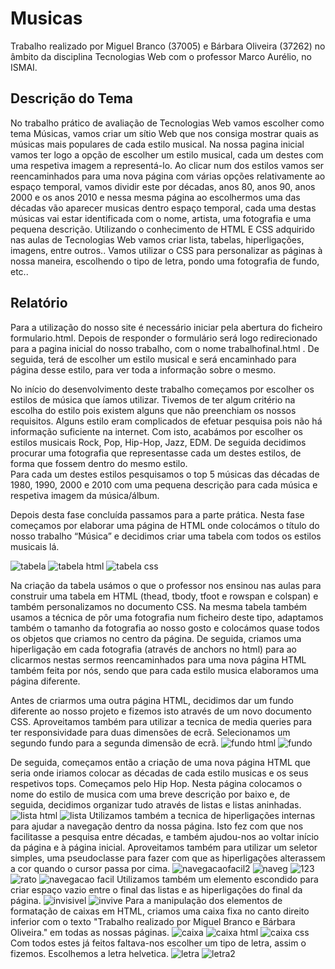 # Musicas
Trabalho realizado por Miguel Branco (37005) e Bárbara Oliveira (37262) no âmbito da disciplina Tecnologias Web com o professor Marco Aurélio, no ISMAI.

##  Descrição do Tema
No trabalho prático de avaliação de Tecnologias Web vamos escolher como tema Músicas, vamos criar um sítio Web que nos consiga mostrar quais as músicas mais populares de cada estilo musical.
Na nossa pagina inicial vamos ter logo a opção de escolher um estilo musical, cada um destes com uma respetiva imagem a representá-lo. Ao clicar num dos estilos vamos ser reencaminhados para uma nova página com várias opções relativamente ao espaço temporal, vamos dividir este por décadas, anos 80, anos 90, anos 2000 e os anos 2010 e nessa mesma página ao escolhermos uma das décadas vão aparecer musicas dentro espaço temporal, cada uma destas músicas vai estar identificada com o nome, artista, uma fotografia e uma pequena descrição. 
Utilizando o conhecimento de HTML E CSS adquirido nas aulas de Tecnologias Web vamos criar lista, tabelas, hiperligações, imagens, entre outros.. Vamos utilizar o CSS para personalizar as páginas à nossa maneira, escolhendo o tipo de letra, pondo uma fotografia de fundo, etc..

## Relatório
Para a utilização do nosso site é necessário iniciar pela abertura do ficheiro formulario.html. Depois de responder o formulário será logo redirecionado para a pagina inicial do nosso trabalho, com o nome trabalhofinal.html . De seguida, terá de escolher um estilo musical e será encaminhado para página desse estilo, para ver toda a informação sobre o mesmo.

No início do desenvolvimento deste trabalho começamos por escolher os estilos de música que íamos utilizar. Tivemos de ter algum critério na escolha do estilo pois existem alguns que não preenchiam os nossos requisitos. Alguns estilo eram complicados de efetuar pesquisa pois não há informação suficiente na internet. 
Com isto, acabámos por escolher os estilos musicais Rock, Pop, Hip-Hop, Jazz, EDM.  De seguida decidimos procurar uma fotografia que representasse cada um destes estilos, de forma que fossem dentro do mesmo estilo.  
Para cada um destes estilos pesquisamos o top 5 músicas das décadas de 1980, 1990, 2000 e 2010 com uma pequena descrição para cada música e respetiva imagem da música/álbum.  

Depois desta fase concluída passamos para a parte prática. Nesta fase começamos por elaborar uma página de HTML onde colocámos o título do nosso trabalho “Música” e decidimos criar uma tabela com todos os estilos musicais lá.

![tabela](https://user-images.githubusercontent.com/75800165/104529756-5de2cc80-5602-11eb-92fb-0520c1fd87c0.PNG)
![tabela html](https://user-images.githubusercontent.com/75800165/104529761-5fac9000-5602-11eb-98ed-f5fdc57a9220.PNG)
![tabela css](https://user-images.githubusercontent.com/75800165/104530729-88358980-5604-11eb-938f-a2369b5aabaf.PNG)

 Na criação da tabela usámos o que o professor nos ensinou nas aulas para construir uma tabela em HTML (thead, tbody, tfoot e rowspan e colspan) e também personalizamos no documento CSS. Na mesma tabela também usamos a técnica de pôr uma fotografia num ficheiro deste tipo, adaptamos também o tamanho da fotografia ao nosso gosto e colocámos quase todos os objetos que criamos no centro da página. De seguida, criamos uma hiperligação em cada fotografia (através de anchors no html) para ao clicarmos nestas  sermos reencaminhados para uma nova página HTML também feita por nós, sendo que para cada estilo musica elaboramos uma página diferente.

Antes de criarmos uma outra página HTML, decidimos dar um fundo diferente ao nosso projeto e fizemos isto através de um novo documento CSS. Aproveitamos também para utilizar a tecnica de media queries para ter responsividade para duas dimensões de ecrã. Selecionamos um segundo fundo para a segunda dimensão de ecrã. 
![fundo html](https://user-images.githubusercontent.com/75800165/104529864-971b3c80-5602-11eb-9083-dc319eeeaa2e.PNG)
![fundo](https://user-images.githubusercontent.com/75800165/104529869-984c6980-5602-11eb-9d31-acd7e2044e67.PNG)

De seguida, começamos então a criação de uma nova página HTML que seria onde iriamos colocar as décadas de cada estilo musicas e os seus respetivos tops. Começamos pelo Hip Hop.
Nesta página colocamos o nome do estilo de musica com uma breve descrição por baixo e, de seguida, decidimos organizar tudo através de listas e listas aninhadas.
![lista html](https://user-images.githubusercontent.com/75800165/104530132-3b04e800-5603-11eb-8983-b40d28d478c7.PNG)
![lista](https://user-images.githubusercontent.com/75800165/104530137-3d674200-5603-11eb-88c4-c2afa9f0348b.PNG)
Utilizamos também a tecnica de hiperligações internas para ajudar a navegação dentro da nossa página. Isto fez com que nos facilitasse a pesquisa entre décadas, e também ajudou-nos ao voltar início da página e à página inicial. Aproveitamos também para utilizar um seletor simples, uma pseudoclasse para fazer com que as hiperligações alterassem a cor quando o cursor passa por cima. 
![navegacaofacil2](https://user-images.githubusercontent.com/75800165/104531458-1c542080-5606-11eb-9503-197ec87f33c7.PNG)
![naveg](https://user-images.githubusercontent.com/75800165/104531459-1cecb700-5606-11eb-9d2e-52f72300fc21.PNG)
![123](https://user-images.githubusercontent.com/75800165/104531460-1d854d80-5606-11eb-8a67-9b968330ab47.PNG)
![rato](https://user-images.githubusercontent.com/75800165/104531462-1d854d80-5606-11eb-9ed9-3a4bb99ce9f4.PNG)
![navegacao facil](https://user-images.githubusercontent.com/75800165/104531463-1e1de400-5606-11eb-9599-aa7afab9572e.PNG)
 Utilizamos também um elemento escondido para criar espaço vazio entre o final das listas e as hiperligações do final da página.
 ![invisivel](https://user-images.githubusercontent.com/75800165/104532080-5a9e0f80-5607-11eb-906e-fb0eb5ff7c8e.PNG)
![invive](https://user-images.githubusercontent.com/75800165/104532082-5b36a600-5607-11eb-88e6-1988d3c166dd.PNG)
Para a manipulação dos elementos de formatação de caixas em HTML, criamos uma caixa fixa no canto direito inferior com o texto "Trabalho realizado por Miguel Branco e Bárbara Oliveira." em todas as nossas páginas.
![caixa](https://user-images.githubusercontent.com/75800165/104532930-4b1fc600-5609-11eb-8947-52b9c8f82b1c.PNG)
![caixa html](https://user-images.githubusercontent.com/75800165/104532933-4bb85c80-5609-11eb-95cc-9a90bc1ffb92.PNG)
![caixa css](https://user-images.githubusercontent.com/75800165/104532935-4bb85c80-5609-11eb-91f9-0cb8397ba688.PNG)
Com todos estes já feitos faltava-nos escolher um tipo de letra, assim o fizemos. Escolhemos a letra helvetica.
![letra](https://user-images.githubusercontent.com/75800165/104533421-44458300-560a-11eb-9143-87c57df5c55f.PNG)
![letra2](https://user-images.githubusercontent.com/75800165/104533423-44de1980-560a-11eb-9013-8dedf97b0479.PNG)









